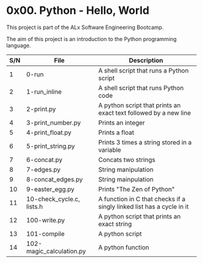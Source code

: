 # 0x00. Python - Hello, World

This project is part of the ALx Software Engineering Bootcamp.

The aim of this project is an introduction to the Python programming language.

| S/N | File | Description |
| --- | ---- | ----------- |
| 1 | 0-run | A shell script that runs a Python script |
| 2 | 1-run_inline | A shell script that runs Python code |
| 3 | 2-print.py | A python script that prints an exact text followed by a new line |
| 4 | 3-print_number.py | Prints an integer |
| 5 | 4-print_float.py | Prints a float |
| 6 | 5-print_string.py | Prints 3 times a string stored in a variable |
| 7 | 6-concat.py | Concats two strings |
| 8 | 7-edges.py | String manipulation |
| 9 | 8-concat_edges.py | String mainpulation |
| 10 | 9-easter_egg.py | Prints "The Zen of Python" |
| 11 | 10-check_cycle.c, lists.h | A function in C that checks if a singly linked list has a cycle in it |
| 12 | 100-write.py | A python script that prints an exact string |
| 13 | 101-compile | A python script |
| 14 | 102-magic_calculation.py | A python function |
